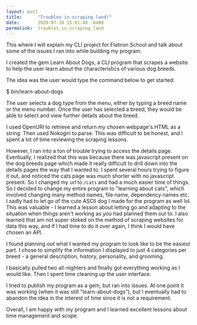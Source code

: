 ```yaml
---
layout: post
title:      "Troubles in scraping land!"
date:       2020-07-10 15:01:40 -0400
permalink:  troubles_in_scraping_land
---
```




This where I will explain my CLI project for Flatiron School and talk about some of the issues I ran into while building my program.

I created the gem Learn About Dogs, a CLI program that scrapes a website to help the user learn about the characteristics of various dog breeds.

The idea was the user would type the command below to get started:

$ bin/learn-about-dogs

The user selects a dog type from the menu, either by typing a breed name or the menu number. Once the user has selected a breed, they would be able to select and view further details about the breed.


I used OpenURI to retrieve and return my chosen webpage's HTML as a string. Then used Nokogiri to parse. This was difficult to be honest, and I spent a lot of time reviewing the scraping lessons.

However, I ran into a ton of trouble trying to access the details page. Eventually, I realized that this was because there was javascript present on the dog breeds page which made it really difficult to drill down into the details pages the way that I wanted to.  I spent several hours trying to figure it out, and noticed the cats page was much shorter with no javascript present. So I changed my url to `/cats` and had a much easier time of things.  So I decided to change my entire program to "learning about cats", which involved changing many method names, file name, dependency names etc.  I sadly had to let go of the cute ASCII dog I made for the program as well lol.  
This was valuable - I learned a lesson about letting go and adapting to the situation when things aren't working as you had planned them out to.  I also learned that am not super stoked on the method of scraping websites for data this way, and if I had time to do it over again, I think I would have chosen an API.

I found planning out what I wanted my program to look like to be the easiest part.  I chose to simplify the information I displayed to just 4 categories per breed - a general description, history, personality, and grooming.  

I basically pulled two all-nighters and finally got everything working as I would like.  Then I spent time cleaning up the user interface.  

I tried to publish my program as a gem, but ran into issues.  At one point it was working (when it was still "learn-about-dogs"), but I eventually had to abandon the idea in the interest of time since it is not a requirement.

Overall, I am happy with my program and I learned excellent lessons about time management and scope.


